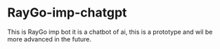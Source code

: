 # RayGo-imp-chatgpt
<p>This is RayGo imp bot it is a chatbot of ai, this is a prototype and wil be more advanced in the future.</p>
